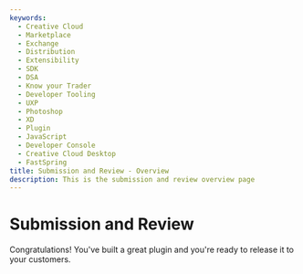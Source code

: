 ```yaml
---
keywords:
  - Creative Cloud
  - Marketplace
  - Exchange
  - Distribution
  - Extensibility
  - SDK
  - DSA
  - Know your Trader
  - Developer Tooling
  - UXP
  - Photoshop
  - XD
  - Plugin
  - JavaScript
  - Developer Console
  - Creative Cloud Desktop
  - FastSpring
title: Submission and Review - Overview
description: This is the submission and review overview page
---
```


# Submission and Review

Congratulations! You've built a great plugin and you're ready to release it to your customers.

